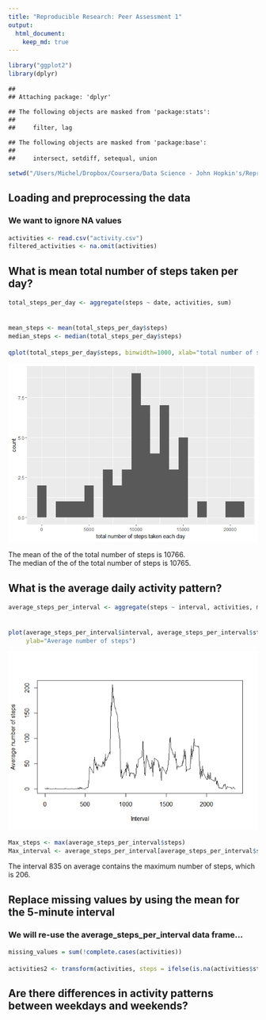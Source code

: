 ```yaml
---
title: "Reproducible Research: Peer Assessment 1"
output: 
  html_document:
    keep_md: true
---
```



```r
library("ggplot2")
library(dplyr)
```

```
## 
## Attaching package: 'dplyr'
```

```
## The following objects are masked from 'package:stats':
## 
##     filter, lag
```

```
## The following objects are masked from 'package:base':
## 
##     intersect, setdiff, setequal, union
```

```r
setwd("/Users/Michel/Dropbox/Coursera/Data Science - John Hopkin's/Reproducible Research/week2/Course Project 1")
```

## Loading and preprocessing the data
### We want to ignore NA values

```r
activities <- read.csv("activity.csv")
filtered_activities <- na.omit(activities)
```

## What is mean total number of steps taken per day?

```r
total_steps_per_day <- aggregate(steps ~ date, activities, sum)


mean_steps <- mean(total_steps_per_day$steps)
median_steps <- median(total_steps_per_day$steps)

qplot(total_steps_per_day$steps, binwidth=1000, xlab="total number of steps taken each day")
```

![](PA1_template_files/figure-html/unnamed-chunk-3-1.png)<!-- -->

The mean of the of the total number of steps is 10766.  
The median of the of the total number of steps is 10765. 


## What is the average daily activity pattern?

```r
average_steps_per_interval <- aggregate(steps ~ interval, activities, mean)


plot(average_steps_per_interval$interval, average_steps_per_interval$steps, type="l", xlab="Interval", 
     ylab="Average number of steps")
```

![](PA1_template_files/figure-html/unnamed-chunk-4-1.png)<!-- -->

```r
Max_steps <- max(average_steps_per_interval$steps)
Max_interval <- average_steps_per_interval[average_steps_per_interval$steps == Max_steps,]$interval
```
The interval  835 on average contains the maximum number of steps, which is  206.

## Replace missing values by using the mean for the 5-minute interval
### We will re-use the average_steps_per_interval data frame...

```r
missing_values = sum(!complete.cases(activities))

activities2 <- transform(activities, steps = ifelse(is.na(activities$steps), average_steps_per_interval$steps[match(activities$interval, average_steps_per_interval$interval)], activities$steps))
```

## Are there differences in activity patterns between weekdays and weekends?
